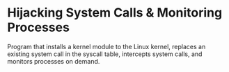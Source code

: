 # Hijacking System Calls & Monitoring Processes
Program that installs a kernel module to the Linux kernel, replaces an existing system call in the syscall table, intercepts system calls, and monitors processes on demand.
